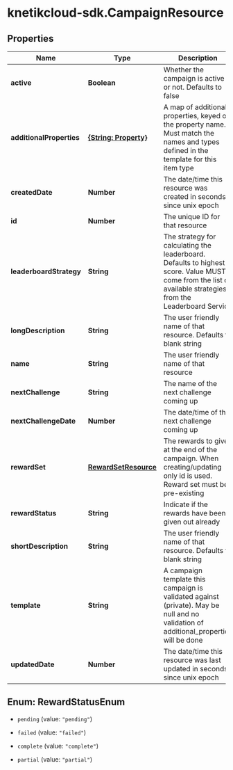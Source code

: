 # knetikcloud-sdk.CampaignResource

## Properties
Name | Type | Description | Notes
------------ | ------------- | ------------- | -------------
**active** | **Boolean** | Whether the campaign is active or not.  Defaults to false | [optional] 
**additionalProperties** | [**{String: Property}**](Property.md) | A map of additional properties, keyed on the property name.  Must match the names and types defined in the template for this item type | [optional] 
**createdDate** | **Number** | The date/time this resource was created in seconds since unix epoch | [optional] 
**id** | **Number** | The unique ID for that resource | [optional] 
**leaderboardStrategy** | **String** | The strategy for calculating the leaderboard. Defaults to highest score. Value MUST come from the list of available strategies from the Leaderboard Service | [optional] 
**longDescription** | **String** | The user friendly name of that resource. Defaults to blank string | [optional] 
**name** | **String** | The user friendly name of that resource | 
**nextChallenge** | **String** | The name of the next challenge coming up | [optional] 
**nextChallengeDate** | **Number** | The date/time of the next challenge coming up | [optional] 
**rewardSet** | [**RewardSetResource**](RewardSetResource.md) | The rewards to give at the end of the campaign. When creating/updating only id is used. Reward set must be pre-existing | [optional] 
**rewardStatus** | **String** | Indicate if the rewards have been given out already | [optional] 
**shortDescription** | **String** | The user friendly name of that resource. Defaults to blank string | [optional] 
**template** | **String** | A campaign template this campaign is validated against (private). May be null and no validation of additional_properties will be done | [optional] 
**updatedDate** | **Number** | The date/time this resource was last updated in seconds since unix epoch | [optional] 


<a name="RewardStatusEnum"></a>
## Enum: RewardStatusEnum


* `pending` (value: `"pending"`)

* `failed` (value: `"failed"`)

* `complete` (value: `"complete"`)

* `partial` (value: `"partial"`)




